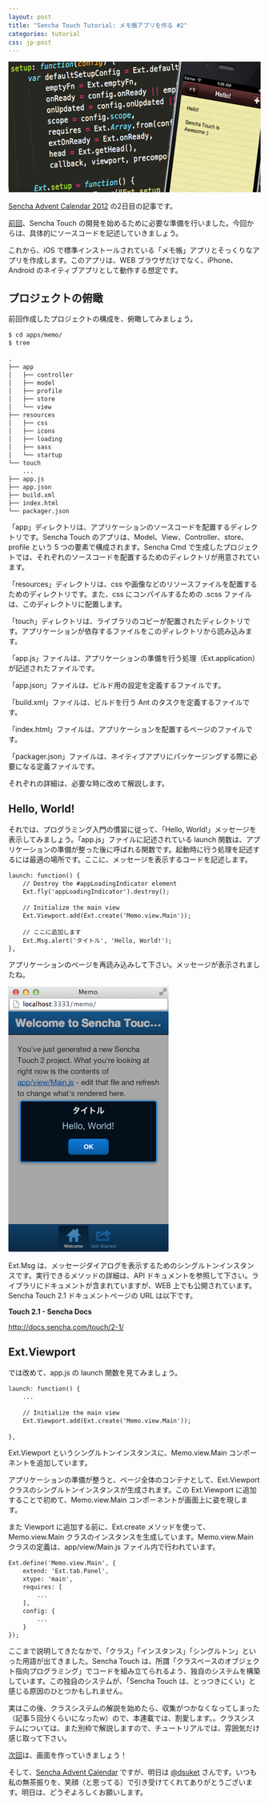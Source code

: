 ```yaml
---
layout: post
title: "Sencha Touch Tutorial: メモ帳アプリを作る #2"
categories: tutorial
css: jp-post
---
```


<img src="/public/images/i-memo-app-tutorial2.png" alt="" title="i-memo-app-tutorial" width="601" height="261" class="aligncenter size-full wp-image-562" />



<a href="http://www.adventar.org/calendars/23">Sencha Advent Calendar 2012</a> の2日目の記事です。



<a href="http://kawanoshinobu.com/2012/12/tutorial-1/">前回</a>、Sencha Touch の開発を始めるために必要な準備を行いました。今回からは、具体的にソースコードを記述していきましょう。



<!--more-->

これから、iOS で標準インストールされている「メモ帳」アプリとそっくりなアプリを作成します。このアプリは、WEB ブラウザだけでなく、iPhone、Android のネイティブアプリとして動作する想定です。



<h2><strong>プロジェクトの俯瞰</strong></h2>

前回作成したプロジェクトの構成を、俯瞰してみましょう。



<pre><code>$ cd apps/memo/
$ tree

.
├── app
│   ├── controller
│   ├── model
│   ├── profile
│   ├── store
│   └── view
├── resources
│   ├── css
│   ├── icons
│   ├── loading
│   ├── sass
│   └── startup
└── touch
    ...
├── app.js
├── app.json
├── build.xml
├── index.html
└── packager.json
</code></pre>

「app」ディレクトリは、アプリケーションのソースコードを配置するディレクトリです。Sencha Touch のアプリは、Model、View、Controller、store、profile という 5 つの要素で構成されます。Sencha Cmd で生成したプロジェクトでは、それぞれのソースコードを配置するためのディレクトリが用意されています。



「resources」ディレクトリは、css や画像などのリソースファイルを配置するためのディレクトリです。また、css にコンパイルするための .scss ファイルは、このディレクトリに配置します。



「touch」ディレクトリは、ライブラリのコピーが配置されたディレクトリです。アプリケーションが依存するファイルをこのディレクトリから読み込みます。



「app.js」ファイルは、アプリケーションの準備を行う処理（Ext.application）が記述されたファイルです。



「app.json」ファイルは、ビルド用の設定を定義するファイルです。



「build.xml」ファイルは、ビルドを行う Ant のタスクを定義するファイルです。



「index.html」ファイルは、アプリケーションを配置するページのファイルです。



「packager.json」ファイルは、ネイティブアプリにパッケージングする際に必要になる定義ファイルです。



それぞれの詳細は、必要な時に改めて解説します。


<h2>Hello, World!</h2>

それでは、プログラミング入門の慣習に従って、「Hello, World!」メッセージを表示してみましょう。「app.js」ファイルに記述されている launch 関数は、アプリケーションの準備が整った後に呼ばれる関数です。起動時に行う処理を記述するには最適の場所です。ここに、メッセージを表示するコードを記述します。



<pre><code>launch: function() {
    // Destroy the #appLoadingIndicator element
    Ext.fly('appLoadingIndicator').destroy();

    // Initialize the main view
    Ext.Viewport.add(Ext.create('Memo.view.Main'));

    // ここに追加します
    Ext.Msg.alert('タイトル', 'Hello, World!');
},
</code></pre>

アプリケーションのページを再読み込みして下さい。メッセージが表示されましたね。



<a href="/public/images/t-2-1.png"><img src="/public/images/t-2-1.png" alt="" title="t-2-1" width="320"  class="alignnone size-full wp-image-214" /></a>



Ext.Msg は、メッセージダイアログを表示するためのシングルトンインスタンスです。実行できるメソッドの詳細は、API ドキュメントを参照して下さい。ライブラリにドキュメントが含まれていますが、WEB 上でも公開されています。Sencha Touch 2.1 ドキュメントページの URL は以下です。



<strong>Touch 2.1 - Sencha Docs</strong>



<a href="http://docs.sencha.com/touch/2-1/">http://docs.sencha.com/touch/2-1/</a>



<h2>Ext.Viewport</h2>

では改めて、app.js の launch 関数を見てみましょう。



<pre><code>launch: function() {
    ...

    // Initialize the main view
    Ext.Viewport.add(Ext.create('Memo.view.Main'));

},
</code></pre>

Ext.Viewport というシングルトンインスタンスに、Memo.view.Main コンポーネントを追加しています。



アプリケーションの準備が整うと、ページ全体のコンテナとして、Ext.Viewport クラスのシングルトンインスタンスが生成されます。この Ext.Viewport に追加することで初めて、Memo.view.Main コンポーネントが画面上に姿を現します。



また Viewport に追加する前に、Ext.create メソッドを使って、Memo.view.Main クラスのインスタンスを生成しています。Memo.view.Main クラスの定義は、app/view/Main.js ファイル内で行われています。



<pre><code>Ext.define('Memo.view.Main', {
    extend: 'Ext.tab.Panel',
    xtype: 'main',
    requires: [
        ...
    ],
    config: {
        ...
    }
});
</code></pre>

ここまで説明してきたなかで、「クラス」「インスタンス」「シングルトン」といった用語が出てきました。Sencha Touch は、所謂「クラスベースのオブジェクト指向プログラミング」でコードを組み立てられるよう、独自のシステムを構築しています。この独自のシステムが、「Sencha Touch は、とっつきにくい」と感じる原因のひとつかもしれません。



実はこの後、クラスシステムの解説を始めたら、収集がつかなくなってしまった（記事５回分くらいになったw）ので、本連載では、割愛します。。クラスシステムについては、また別枠で解説しますので、チュートリアルでは、雰囲気だけ感じ取って下さい。



<a href="http://kawanoshinobu.com/2012/12/tutorial-3/">次回</a>は、画面を作っていきましょう！



そして、<a href="http://www.adventar.org/calendars/23">Sencha Advent Calendar</a> ですが、明日は <a href="https://twitter.com/dsuket">@dsuket</a> さんです。いつも私の無茶振りを、笑顔（と思ってる）で引き受けてくれてありがとうございます。明日は、どうぞよろしくお願いします。



